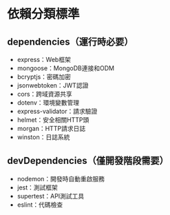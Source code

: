 # 依賴分類標準

## dependencies（運行時必要）
- express：Web框架
- mongoose：MongoDB連接和ODM
- bcryptjs：密碼加密
- jsonwebtoken：JWT認證
- cors：跨域資源共享
- dotenv：環境變數管理
- express-validator：請求驗證
- helmet：安全相關HTTP頭
- morgan：HTTP請求日誌
- winston：日誌系統

## devDependencies（僅開發階段需要）
- nodemon：開發時自動重啟服務
- jest：測試框架
- supertest：API測試工具
- eslint：代碼檢查 